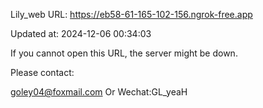 Lily_web URL: https://eb58-61-165-102-156.ngrok-free.app

Updated at: 2024-12-06 00:34:03

If you cannot open this URL, the server might be down.

Please contact: 

goley04@foxmail.com Or Wechat:GL_yeaH